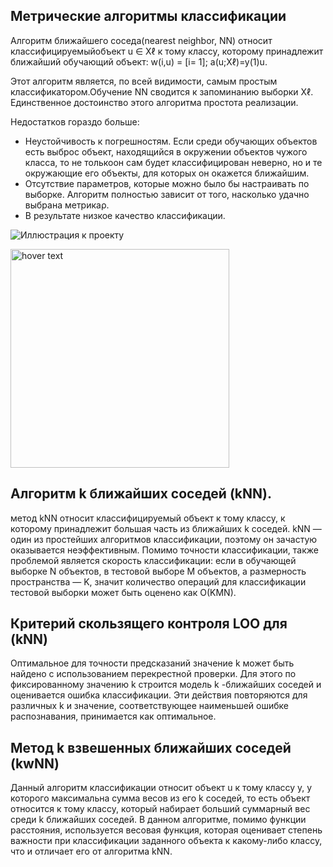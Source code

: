 ## Метрические алгоритмы классификации

Алгоритм ближайшего соседа(nearest neighbor, NN) относит классифицируемыйобъект  u ∈ Xℓ к тому классу, которому принадлежит ближайший обучающий объект: 
w(i,u) = [i= 1]; a(u;Xℓ)=y(1)u.

Этот алгоритм является, по всей видимости, самым простым классификатором.Обучение NN сводится к запоминанию выборки Xℓ. Единственное достоинство этого алгоритма простота реализации.

Недостатков гораздо больше:

* Неустойчивость к погрешностям. Если среди обучающих объектов есть выброс объект, находящийся в окружении объектов чужого класса, то не толькоон сам будет классифицирован неверно, но и те окружающие его объекты, для которых он окажется ближайшим.
* Отсутствие параметров, которые можно было бы настраивать по выборке. Алгоритм полностью зависит от того, насколько удачно выбрана метрикаρ.
* В результате низкое качество классификации.

![Иллюстрация к проекту](https://github.com/Karbovskaya/ML0/raw/README.md/image/687474703a2f2f7777772e70696373686172652e72752f75706c6f6164732f3138313031372f383475516b435a3746372e6a7067.jpg)

<img src="687474703a2f2f7777772e70696373686172652e72752f75706c6f6164732f3138313031372f383475516b435a3746372e6a7067.jpg" width="350" title="hover text">


## Алгоритм k ближайших соседей (kNN).
метод kNN относит классифицируемый объект к тому классу, к которому принадлежит большая часть из ближайших k соседей.
kNN — один из простейших алгоритмов классификации, поэтому  он зачастую оказывается неэффективным. Помимо точности классификации, также проблемой  является скорость классификации:
если в обучающей выборке N объектов, в тестовой выборе M объектов, а размерность пространства — K, значит количество операций для классификации тестовой выборки может быть оценено как O(KMN).

## Критерий скользящего контроля LOO для (kNN)

Оптимальное для точности предсказаний значение k может быть найдено с использованием перекрестной проверки. Для этого по фиксированному значению k строится модель k -ближайших соседей и оценивается ошибка классификации. Эти действия повторяются для различных k и значение, соответствующее наименьшей ошибке распознавания, принимается как оптимальное.


## Метод k взвешенных ближайших соседей (kwNN)

Данный алгоритм классификации относит объект u к тому классу y, у которого максимальна сумма весов из его k соседей, то есть объект относится к тому классу, который набирает больший суммарный вес среди k ближайших соседей. В данном алгоритме, помимо функции расстояния, используется весовая функция, которая оценивает степень важности при классификации заданного объекта к какому-либо классу, что и отличает его от алгоритма kNN.











